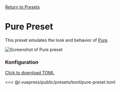 [Return to Presets](./README.md#pure)

# Pure Preset

This preset emulates the look and behavior of [Pure](https://github.com/sindresorhus/pure).

![Screenshot of Pure preset](/presets/img/pure-preset.png)

### Konfiguration

[Click to download TOML](/presets/toml/pure-preset.toml)

<<< @/.vuepress/public/presets/toml/pure-preset.toml
